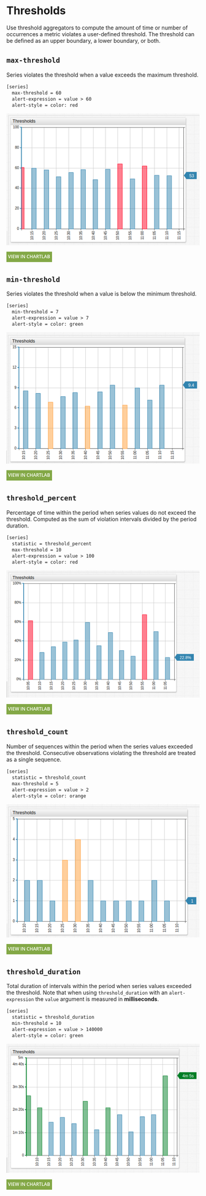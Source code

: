 # Thresholds

Use threshold aggregators to compute the amount of time or number of occurrences a metric violates a user-defined threshold. The threshold can be defined as an upper boundary, a lower boundary, or both.

## `max-threshold`

Series violates the threshold when a value exceeds the maximum threshold.

```ls
[series]
  max-threshold = 60
  alert-expression = value > 60
  alert-style = color: red
```

![](./images/thresholds-10.png)

[![](./images/new-button.png)](https://apps.axibase.com/chartlab/51db2895)

## `min-threshold`

Series violates the threshold when a value is below the minimum threshold.

```ls
[series]
  min-threshold = 7
  alert-expression = value > 7
  alert-style = color: green
```

![](./images/thresholds-11.png)

[![](./images/new-button.png)](https://apps.axibase.com/chartlab/93b7aeed)

## `threshold_percent`

Percentage of time within the period when series values do not exceed the threshold. Computed as the sum of violation intervals divided by the period duration.

```ls
[series]
  statistic = threshold_percent
  max-threshold = 10
  alert-expression = value > 100
  alert-style = color: red
```

![](./images/thresholds-8.png)

[![](./images/new-button.png)](https://apps.axibase.com/chartlab/93f7242d)

## `threshold_count`

Number of sequences within the period when the series values exceeded the threshold. Consecutive observations violating the threshold are treated as a single sequence.

```ls
[series]
  statistic = threshold_count
  max-threshold = 5
  alert-expression = value > 2
  alert-style = color: orange
```

![](./images/thresholds-9.png)

[![](./images/new-button.png)](https://apps.axibase.com/chartlab/2f79b846)

## `threshold_duration`

Total duration of intervals within the period when series values exceeded the threshold. Note that when using `threshold_duration` with an `alert-expression` the `value` argument is measured in **milliseconds**.

```ls
[series]
  statistic = threshold_duration
  min-threshold = 10
  alert-expression = value > 140000
  alert-style = color: green
```

![](./images/thresholds-7.png)

[![](./images/new-button.png)](https://apps.axibase.com/chartlab/e21205a6)